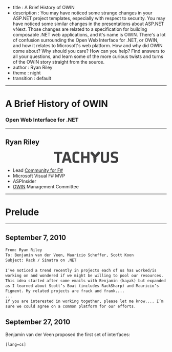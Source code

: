 - title : A Brief History of OWIN
- description : You may have noticed some strange changes in your ASP.NET project templates, especially with respect to security. You may have noticed some similar changes in the presentations about ASP.NET vNext. Those changes are related to a specification for building composable .NET web applications, and it's name is OWIN. There's a lot of confusion surrounding the Open Web Interface for .NET, or OWIN, and how it relates to Microsoft's web platform. How and why did OWIN come about? Why should you care? How can you help? Find answers to all your questions, and learn some of the more curious twists and turns of the OWIN story straight from the source.
- author : Ryan Riley
- theme : night
- transition : default

***

# A Brief History of OWIN

### Open Web Interface for .NET

***

## Ryan Riley

<img src="images/tachyus.png" alt="Tachyus logo" style="background-color: #fff; display: block; margin: 10px auto;" />

- Lead [Community for F#](http://c4fsharp.net/)
- Microsoft Visual F# MVP
- ASPInsider
- [OWIN](http://owin.org/) Management Committee

***

# Prelude

---

## September 7, 2010

    From: Ryan Riley
    To: Benjamin van der Veen, Mauricio Scheffer, Scott Koon
    Subject: Rack / Sinatra on .NET
    
    I’ve noticed a trend recently in projects each of us has worked/is working on and wondered if we might be willing to pool our resources. This idea started after some emails with Benjamin (kayak) but expanded as I learned about Scott’s Boat (includes RackSharp) and Mauricio’s Figment. My related projects are frack and frank....
    ...
    If you are interested in working together, please let me know.... I’m sure we could agree on a common platform for our efforts.

## September 27, 2010

Benjamin van der Veen proposed the first set of interfaces:

    [lang=cs]
    
